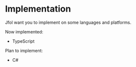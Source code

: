# Implementation
Jfol want you to implement on some languages and platforms.

Now implemented:
- TypeScript

Plan to implement:
- C#